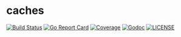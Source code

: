 # caches
[![Build Status](https://github.com/faroyam/caches/workflows/build/badge.svg)](https://github.com/faroyam/caches/actions)
[![Go Report Card](https://goreportcard.com/badge/github.com/faroyam/caches?style=flat-square)](https://goreportcard.com/report/github.com/faroyam/caches)
[![Coverage](https://codecov.io/gh/faroyam/caches/branch/master/graph/badge.svg)](https://codecov.io/gh/faroyam/caches)
[![Godoc](http://img.shields.io/badge/go-documentation-blue.svg?style=flat-square)](https://godoc.org/github.com/faroyam/caches)
[![LICENSE](https://img.shields.io/github/license/faroyam/caches.svg?style=flat-square)](https://github.com/faroyam/caches/blob/master/LICENSE)
